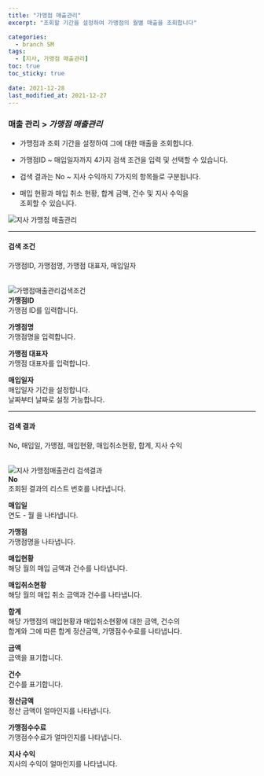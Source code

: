 ```yaml
---
title: "가맹점 매출관리"
excerpt: "조회할 기간을 설정하여 가맹점의 월별 매출을 조회합니다"

categories:
  - branch SM
tags:
  - [지사, 가맹점 매출관리]
toc: true
toc_sticky: true
 
date: 2021-12-28
last_modified_at: 2021-12-27
---
```

### 매출 관리 > *가맹점 매출관리*
- 가맹점과 조회 기간을 설정하여 그에 대한 매출을 조회합니다.

- 가맹점ID ~ 매입일자까지 4가지 검색 조건을 입력 및 선택할 수 있습니다.

- 검색 결과는 No ~ 지사 수익까지 7가지의 항목들로 구분됩니다.

- 매입 현황과 매입 취소 현황, 합계 금액, 건수 및 지사 수익을<br>조회할 수 있습니다.

![지사 가맹점 매출관리](https://user-images.githubusercontent.com/95394003/147455471-03885b38-b402-41e5-b7ad-b90bdd36f77b.jpeg)
<br>

---

#### 검색 조건
가맹점ID, 가맹점명, 가맹점 대표자, 매입일자<br>
<br>

![가맹점매출관리검색조건](https://user-images.githubusercontent.com/95394003/146709812-e8c1daf9-2f4c-490c-b847-d3bb70c61bcf.jpeg)<br>
**가맹점ID**<br>
가맹점 ID를 입력합니다.

**가멩점명**<br>
가맹점명을 입력합니다.

**가맹점 대표자**<br>
가맹점 대표자를 입력합니다.

**매입일자**<br>
매입일자 기간을 설정합니다.<br>날짜부터 날짜로 설정 가능합니다.
<br>

---

#### 검색 결과
No, 매입일, 가맹점, 매입현황, 매입취소현황, 합계, 지사 수익<br>
<br>

![지사 가맹점매출관리 검색결과](https://user-images.githubusercontent.com/95394003/147457350-cfbabed7-38fe-46e3-ad8a-63af65ed507b.jpeg)<br>
**No**<br>
조회된 결과의 리스트 번호를 나타냅니다.

**매입일**<br>
연도 - 월 을 나타냅니다.

**가맹점**<br>
가맹점명을 나타냅니다.

**매입현황**<br>
해당 월의 매입 금액과 건수를 나타냅니다.

**매입취소현황**<br>
해당 월의 매입 취소 금액과 건수를 나타냅니다.

**합계**<br>
해당 가맹점의 매입현황과 매입취소현황에 대한 금액, 건수의<br>합계와 그에 따른 합계 정산금액, 가맹점수수료를 나타냅니다.

**금액**<br>
금액을 표기합니다.

**건수**<br>
건수를 표기합니다.

**정산금액**<br>
정산 금액이 얼마인지를 나타냅니다.

**가맹점수수료**<br>
가맹점수수료가 얼마인지를 나타냅니다.

**지사 수익**<br>
지사의 수익이 얼마인지를 나타냅니다.
